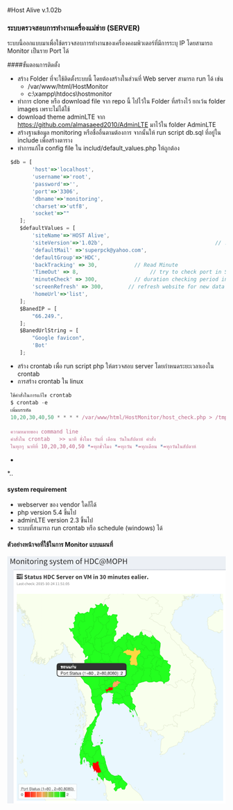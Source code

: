 #Host Alive v.1.02b
### ระบบตรวจสอบการทำงานเครื่องแม่ข่าย (SERVER)
ระบบนี้ออกแบบมาเพื่อใช้ตรวจสอบการทำงานของเครื่องคอมพิวเตอร์ที่มีการระบุ IP โดยสามารถ Monitor เป็นราย Port ได้ 

####ขั้นตอนการติดตั้ง
* สร้าง Folder ที่จะใช้ติดตั้งระบบนี้ โดยต้องสร้างในส่วนที่ Web server สามารถ  run ได้ เช่น
  * /var/www/html/HostMonitor
  * c:\xampp\htdocs\hostmonitor
* ทำการ clone หรือ download file จาก repo นี้ ไปไว้ใน Folder ที่สร้างไว้ ยกเว้น folder images เพราะไม่ได้ใช้
* download theme adminLTE จาก https://github.com/almasaeed2010/AdminLTE มาไว้ใน folder AdminLTE
* สร้างฐานข้อมูล monitoring หรือชื่ออื่นตามต้องการ จากนั้นให้ run script db.sql ที่อยู่ใน include เพื่อสร้างตาราง
* ทำการแก้ไข config file ใน includ/default_values.php ให้ถูกต้อง
```javascript
 $db = [
        'host'=>'localhost',
        'username'=>'root',
        'password'=>'',
        'port'=>'3306',
        'dbname'=>'monitoring',
        'charset'=>'utf8',
        'socket'=>""
    ];
    $defaultValues = [
        'siteName'=>'HOST Alive',
        'siteVersion'=>'1.02b',                                    // !!! Don't change
        'defaultMail' =>'superpck@yahoo.com',
        'defaultGroup'=>'HDC',
        'backTracking' => 30,            // Read Minute
        'TimeOut' => 8,                       // try to check port in Seconds
        'minuteCheck' => 300,            // duration checking period in seconds
        'screenRefresh' => 300,        // refresh website for new data in Seconds
        'homeUrl'=>'list',
    ];
    $BanedIP = [
        "66.249.",
    ];
    $BanedUrlString = [
        "Google favicon",
        'Bot'
    ];
```
* สร้าง crontab เพื่อ run script php ให้ตรวจสอบ server โดยกำหนดระยะเวลาเองใน crontab 
 * การสร้าง crontab ใน linux
```javascript
 ใช้คำสั่งในการแก้ไข crontab
 $ crontab -e
 เพิ่มบรรทัด
 10,20,30,40,50 * * * * /var/www/html/HostMonitor/host_check.php > /tmp/check_host.log
 
 ความหมายของ command line
 คำสั่งใน crontab   >> นาที ชั่งโมง วันที่ เดือน วันในสัปดาห์ คำสั่ง
 ในทุกๆ นาทีที่ 10,20,30,40,50 *=ทุกชั่วโมง *=ทุกวัน *=ทุกเดือน *=ทุกวันในสัปดาห์ 
```
*
 *..

#### system requirement
* webserver ของ vendor ใดก็ได้
* php version 5.4 ขึ้นไป
* adminLTE version 2.3 ขึ้นไป
* ระบบที่สามารถ run crontab หรือ schedule (windows) ได้
 


#### ตัวอย่างหน้าจอที่ใช้ในการ Monitor แบบแผนที่
![GitHub Logo](/images/map_display.png)



